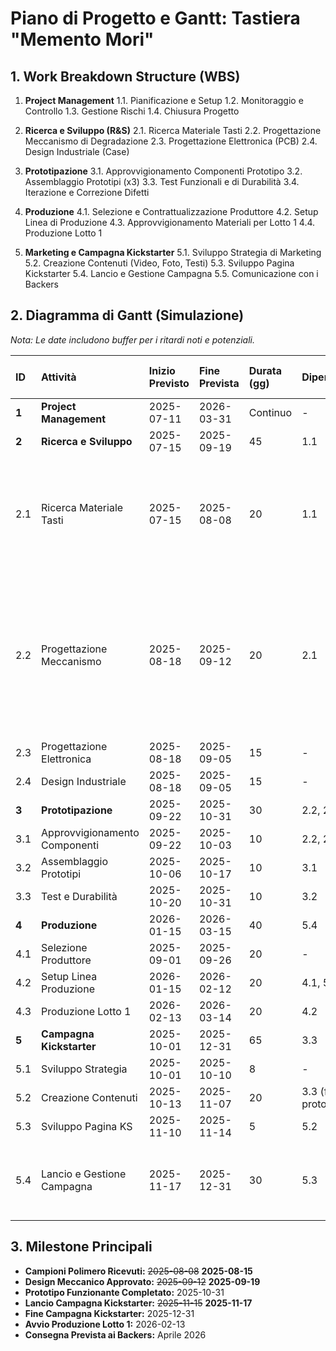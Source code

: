 # Piano di Progetto e Gantt: Tastiera "Memento Mori"

## 1. Work Breakdown Structure (WBS)

1.  **Project Management**
    1.1. Pianificazione e Setup
    1.2. Monitoraggio e Controllo
    1.3. Gestione Rischi
    1.4. Chiusura Progetto

2.  **Ricerca e Sviluppo (R&S)**
    2.1. Ricerca Materiale Tasti
    2.2. Progettazione Meccanismo di Degradazione
    2.3. Progettazione Elettronica (PCB)
    2.4. Design Industriale (Case)

3.  **Prototipazione**
    3.1. Approvvigionamento Componenti Prototipo
    3.2. Assemblaggio Prototipi (x3)
    3.3. Test Funzionali e di Durabilità
    3.4. Iterazione e Correzione Difetti

4.  **Produzione**
    4.1. Selezione e Contrattualizzazione Produttore
    4.2. Setup Linea di Produzione
    4.3. Approvvigionamento Materiali per Lotto 1
    4.4. Produzione Lotto 1

5.  **Marketing e Campagna Kickstarter**
    5.1. Sviluppo Strategia di Marketing
    5.2. Creazione Contenuti (Video, Foto, Testi)
    5.3. Sviluppo Pagina Kickstarter
    5.4. Lancio e Gestione Campagna
    5.5. Comunicazione con i Backers

## 2. Diagramma di Gantt (Simulazione)

*Nota: Le date includono buffer per i ritardi noti e potenziali.*

| ID | Attività | Inizio Previsto | Fine Prevista | Durata (gg) | Dipendenze | Note e Potenziali Ritardi |
| :-- | :--- | :--- | :--- | :--- | :--- | :--- |
| **1** | **Project Management** | 2025-07-11 | 2026-03-31 | Continuo | - | - |
| **2** | **Ricerca e Sviluppo** | 2025-07-15 | 2025-09-19 | 45 | 1.1 | - |
| 2.1 | Ricerca Materiale Tasti | 2025-07-15 | 2025-08-08 | 20 | 1.1 | **RITARDO LOGISTICO (1 SETT):** Il fornitore del polimero ha ritardato l'invio dei campioni. Nuova fine: 2025-08-15 |
| 2.2 | Progettazione Meccanismo | 2025-08-18 | 2025-09-12 | 20 | 2.1 | **RITARDO PROGETTUALE (1 SETT):** La prima versione del meccanismo non è affidabile. Richiede una ri-progettazione. Nuova fine: 2025-09-19 |
| 2.3 | Progettazione Elettronica | 2025-08-18 | 2025-09-05 | 15 | - | - |
| 2.4 | Design Industriale | 2025-08-18 | 2025-09-05 | 15 | - | - |
| **3** | **Prototipazione** | 2025-09-22 | 2025-10-31 | 30 | 2.2, 2.3, 2.4 | - |
| 3.1 | Approvvigionamento Componenti | 2025-09-22 | 2025-10-03 | 10 | 2.2, 2.3, 2.4 | - |
| 3.2 | Assemblaggio Prototipi | 2025-10-06 | 2025-10-17 | 10 | 3.1 | - |
| 3.3 | Test e Durabilità | 2025-10-20 | 2025-10-31 | 10 | 3.2 | - |
| **4** | **Produzione** | 2026-01-15 | 2026-03-15 | 40 | 5.4 | - |
| 4.1 | Selezione Produttore | 2025-09-01 | 2025-09-26 | 20 | - | Parallelizzabile |
| 4.2 | Setup Linea Produzione | 2026-01-15 | 2026-02-12 | 20 | 4.1, 5.4 | - |
| 4.3 | Produzione Lotto 1 | 2026-02-13 | 2026-03-14 | 20 | 4.2 | - |
| **5** | **Campagna Kickstarter** | 2025-10-01 | 2025-12-31 | 65 | 3.3 | - |
| 5.1 | Sviluppo Strategia | 2025-10-01 | 2025-10-10 | 8 | - | - |
| 5.2 | Creazione Contenuti | 2025-10-13 | 2025-11-07 | 20 | 3.3 (foto prototipo) | - |
| 5.3 | Sviluppo Pagina KS | 2025-11-10 | 2025-11-14 | 5 | 5.2 | - |
| 5.4 | Lancio e Gestione Campagna | 2025-11-17 | 2025-12-31 | 30 | 5.3 | Data di lancio posticipata a causa dei ritardi in R&S. Inizio originale: 2025-11-15 |

## 3. Milestone Principali

*   **Campioni Polimero Ricevuti:** ~~2025-08-08~~ **2025-08-15**
*   **Design Meccanico Approvato:** ~~2025-09-12~~ **2025-09-19**
*   **Prototipo Funzionante Completato:** 2025-10-31
*   **Lancio Campagna Kickstarter:** ~~2025-11-15~~ **2025-11-17**
*   **Fine Campagna Kickstarter:** 2025-12-31
*   **Avvio Produzione Lotto 1:** 2026-02-13
*   **Consegna Prevista ai Backers:** Aprile 2026
